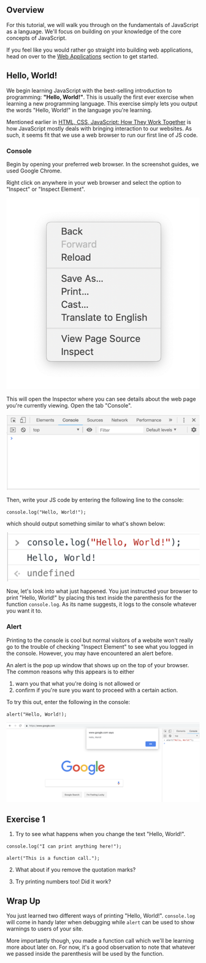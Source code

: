 ## Overview

For this tutorial, we will walk you through on the fundamentals of JavaScript as a language. We'll focus on building on your knowledge of the core concepts of JavaScript.

If you feel like you would rather go straight into building web applications, head on over to the [Web Applications](contents/js_web_applications.md) section to get started.


## Hello, World!

We begin learning JavaScript with the best-selling introduction to programming: **"Hello, World!"**. This is usually the first ever exercise when learning a new programming language. This exercise simply lets you output the words "Hello, World!" in the language you're learning.

Mentioned earlier in [HTML, CSS, JavaScript: How They Work Together](contents/html_css_js.md) is how JavaScript mostly deals with bringing interaction to our websites. As such, it seems fit that we use a web browser to run our first line of JS code.

### Console

Begin by opening your preferred web browser. In the screenshot guides, we used Google Chrome.

Right click on anywhere in your web browser and select the option to "Inspect" or "Inspect Element".

![](../_media/browser-inspect-element.png "Google Chrome - Inspect")

This will open the Inspector where you can see details about the web page you're currently viewing. Open the tab "Console".

![](../_media/browser-console.png "Google Chrome - Console")

Then, write your JS code by entering the following line to the console:

`console.log("Hello, World!");`

which should output something similar to what's shown below:

![](../_media/console-log.png "Console Log - Hello, World!")

Now, let's look into what just happened. You just instructed your browser to print "Hello, World!" by placing this text inside the parenthesis for the function `console.log`. As its name suggests, it logs to the console whatever you want it to.

### Alert

Printing to the console is cool but normal visitors of a website won't really go to the trouble of checking "Inspect Element" to see what you logged in the console. However, you may have encountered an alert before.

An alert is the pop up window that shows up on the top of your browser. The common reasons why this appears is to either

1. warn you that what you're doing is not allowed or
2. confirm if you're sure you want to proceed with a certain action.

To try this out, enter the following in the console:

`alert("Hello, World!);`

![](../_media/console-alert.png "Alert - Hello, World!")

## Exercise 1

1. Try to see what happens when you change the text "Hello, World!".

`console.log("I can print anything here!");`

`alert("This is a function call.");`

2. What about if you remove the quotation marks?

3. Try printing numbers too! Did it work?

## Wrap Up

You just learned two different ways of printing "Hello, World!". `console.log` will come in handy later when debugging while `alert` can be used to show warnings to users of your site.

More importantly though, you made a function call which we'll be learning more about later on. For now, it's a good observation to note that whatever we passed inside the parenthesis will be used by the function.

